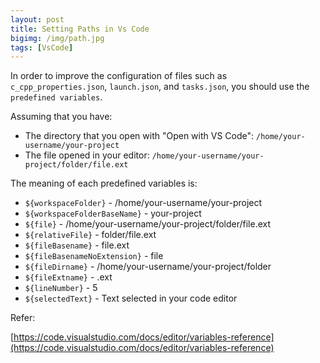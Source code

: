 ```yaml
---
layout: post
title: Setting Paths in Vs Code
bigimg: /img/path.jpg
tags: [VsCode]
---
```



In order to improve the configuration of files such as ```c_cpp_properties.json```, ```launch.json```, and ```tasks.json```, you should use the ```predefined variables```. 

Assuming that you have: 
- The directory that you open with "Open with VS Code": ```/home/your-username/your-project```
- The file opened in your editor: ```/home/your-username/your-project/folder/file.ext```

The meaning of each predefined variables is: 
- ```${workspaceFolder}``` - /home/your-username/your-project
- ```${workspaceFolderBaseName}``` - your-project
- ```${file}``` - /home/your-username/your-project/folder/file.ext
- ```${relativeFile}``` - folder/file.ext
- ```${fileBasename}``` - file.ext
- ```${fileBasenameNoExtension}``` - file
- ```${fileDirname}``` - /home/your-username/your-project/folder
- ```${fileExtname}``` - .ext
- ```${lineNumber}``` - 5
- ```${selectedText}``` - Text selected in your code editor

Refer: 

[https://code.visualstudio.com/docs/editor/variables-reference](https://code.visualstudio.com/docs/editor/variables-reference)

